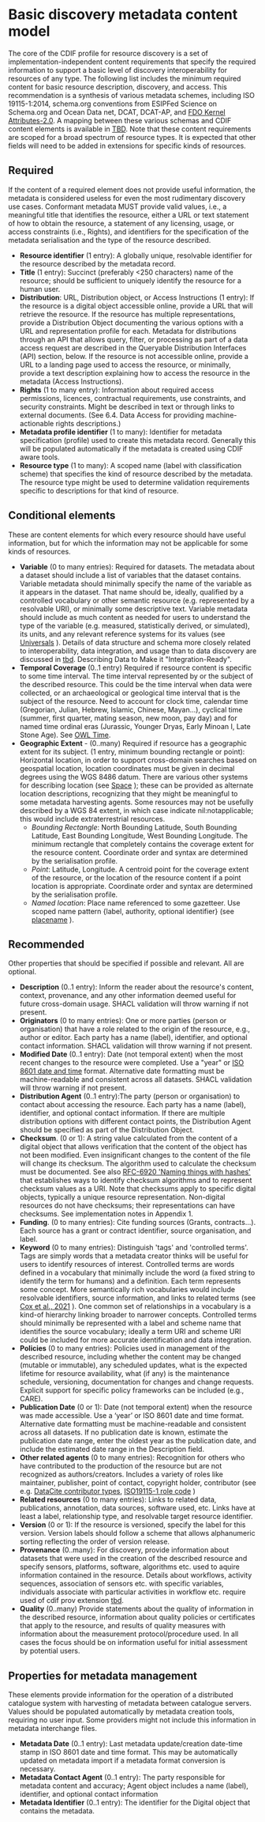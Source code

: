 # Basic discovery metadata content model

The core of the CDIF profile for resource discovery is a set of implementation-independent content requirements that specify the required information to support a basic level of discovery interoperability for resources of any type.  The following list includes the minimum required content for basic resource description, discovery, and access. This recommendation is a synthesis of various metadata schemes, including ISO 19115-1:2014, schema.org conventions from ESIPFed Science on Schema.org and Ocean Data net, DCAT, DCAT-AP, and [FDO Kernel Attributes-2.0](https://docs.google.com/document/d/1OF49wTNVuv-6OXlNerhBTqVtHyc7jutTaUHjn6BZCs0). A mapping between these various schemas and CDIF content elements is available in [TBD](tbd). Note that these content requirements are scoped for a broad spectrum of resource types. It is expected that other fields will need to be added in extensions for specific kinds of resources.

## Required
If the content of a required element does not provide useful information, the metadata is considered useless for even the most rudimentary discovery use cases. Conformant metadata MUST provide valid values, i.e., a meaningful title that identifies the resource, either a URL or text statement of how to obtain the resource, a statement of any licensing, usage, or access constraints (i.e., Rights), and identifiers for the specification of the metadata serialisation and the type of the resource described.

- **Resource identifier** (1 entry): A globally unique, resolvable identifier for the resource described by the metadata record.
- **Title** (1 entry): Succinct (preferably &lt;250 characters) name of the resource; should be sufficient to uniquely identify the resource for a human user.
- **Distribution**: URL, Distribution object, or Access Instructions (1 entry): If the resource is a digital object accessible online, provide a URL that will retrieve the resource. If the resource has multiple representations, provide a Distribution Object documenting the various options with a URL and representation profile for each. Metadata for distributions through an API that allows query, filter, or processing as part of a data access request are described in the Queryable Distribution Interfaces (API) section, below. If the resource is not accessible online, provide a URL to a landing page used to access the resource, or minimally, provide a text description explaining how to access the resource in the metadata (Access Instructions).
- **Rights** (1 to many entry): Information about required access permissions, licences, contractual requirements, use constraints, and security constraints. Might be described in text or through links to external documents. (See 6.4. Data Access for providing machine-actionable rights descriptions.)
- **Metadata profile identifier** (1 to many): Identifier for metadata specification (profile) used to create this metadata record. Generally this will be populated automatically if the metadata is created using CDIF aware tools.
- **Resource type** (1 to many): A scoped name (label with classification scheme) that specifies the kind of resource described by the metadata. The resource type might be used to determine validation requirements specific to descriptions for that kind of resource.

## Conditional elements
These are content elements for which every resource should have useful information, but for which the information may not be applicable for some kinds of resources. 

- **Variable** (0 to many entries): Required for datasets. The metadata about a dataset should include a list of variables that the dataset contains. Variable metadata should minimally specify the name of the variable as it appears in the dataset. That name should be, ideally, qualified by a controlled vocabulary or other semantic resource (e.g. represented by a resolvable URI), or minimally some descriptive text. Variable metadata should include as much content as needed for users to understand the type of the variable (e.g. measured, statistically derived, or simulated), its units, and any relevant reference systems for its values (see [Universals](../universals/univintro.md) ). Details of data structure and schema more closely related to interoperability, data integration, and usage than to data discovery are discussed in [tbd](tbd). Describing Data to Make it "Integration-Ready".
- **Temporal Coverage** (0..1 entry) Required if resource content is specific to some time interval. The time interval represented by or the subject of the described resource. This could be the time interval when data were collected, or an archaeological or geological time interval that is the subject of the resource. Need to account for clock time, calendar time (Gregorian, Julian, Hebrew, Islamic, Chinese, Mayan...), cyclical time (summer, first quarter, mating season, new moon, pay day) and for named time ordinal eras (Jurassic, Younger Dryas, Early Minoan I, Late Stone Age). See [OWL Time](https://www.w3.org/TR/owl-time/).
- **Geographic Extent** - (0..many)  Required if resource has a geographic extent for its subject. (1 entry, minimum bounding rectangle or point): Horizontal location, in order to support cross-domain searches based on geospatial location, location coordinates must be given in decimal degrees using the WGS 8486 datum. There are various other systems for describing location (see [Space](../universals/univgeography.md) ); these can be provided as alternate location descriptions, recognizing that they might be meaningful to some metadata harvesting agents. Some resources may not be usefully described by a WGS 84 extent, in which case indicate nil:notapplicable; this would include extraterrestrial resources.
  - *Bounding Rectangle*: North Bounding Latitude, South Bounding Latitude, East Bounding Longitude, West Bounding Longitude. The minimum rectangle that completely contains the coverage extent for the resource content. Coordinate order and syntax are determined by the serialisation profile.
  - *Point*: Latitude, Longitude. A centroid point for the coverage extent of the resource, or the location of the resource content if a point location is appropriate. Coordinate order and syntax are determined by the serialisation profile.
  - *Named location*: Place name referenced to some gazetteer. Use scoped name pattern {label, authority, optional identifier} (see [placename](tbd) ).
  
## Recommended
Other properties that should be specified if possible and relevant. All are optional.
- **Description** (0..1 entry): Inform the reader about the resource's content, context, provenance, and any other information deemed useful for future cross-domain usage. SHACL validation will throw warning if not present.
- **Originators** (0 to many entries): One or more parties (person or organisation) that have a role related to the origin of the resource, e.g., author or editor. Each party has a name (label), identifier, and optional contact information. SHACL validation will throw warning if not present.
- **Modified Date** (0..1 entry): Date (not temporal extent) when the most recent changes to the resource were completed. Use a "year" or [ISO 8601 date and time](https://en.wikipedia.org/wiki/ISO_8601) format. Alternative date formatting must be machine-readable and consistent across all datasets. SHACL validation will throw warning if not present.
- **Distribution Agent** (0..1 entry):The party (person or organisation) to contact about accessing the resource. Each party has a name (label), identifier, and optional contact information. If there are multiple distribution options with different contact points, the Distribution Agent should be specified as part of the Distribution Object.
- **Checksum**. (0 or 1): A string value calculated from the content of a digital object that allows verification that the content of the object has not been modified. Even insignificant changes to the content of the file will change its checksum. The algorithm used to calculate the checksum must be documented. See also [RFC-6920 'Naming things with hashes'](https://www.rfc-editor.org/rfc/rfc6920.html) that establishes ways to identify checksum algorithms and to represent checksum values as a URI. Note that checksums apply to specific digital objects, typically a unique resource representation. Non-digital resources do not have checksums; their representations can have checksums. See implementation notes in Appendix 1.
- **Funding**. (0 to many entries): Cite funding sources (Grants, contracts...). Each source has a grant or contract identifier, source organisation, and label.
- **Keyword** (0 to many entries): Distinguish 'tags' and 'controlled terms'. Tags are simply words that a metadata creator thinks will be useful for users to identify resources of interest. Controlled terms are words defined in a vocabulary that minimally include the word (a fixed string to identify the term for humans) and a definition. Each term represents some concept. More semantically rich vocabularies would include resolvable identifiers, source information, and links to related terms (see [Cox et al., 2021](https://doi.org/10.1371/journal.pcbi.1009041) ). One common set of relationships in a vocabulary is a kind-of hierarchy linking broader to narrower concepts. Controlled terms should minimally be represented with a label and scheme name that identifies the source vocabulary; ideally a term URI and scheme URI could be included for more accurate identification and data integration. 
- **Policies** (0 to many entries): Policies used in management of the described resource, including whether the content may be changed (mutable or immutable), any scheduled updates, what is the expected lifetime for resource availability, what (if any) is the maintenance schedule, versioning, documentation for changes and change requests. Explicit support for specific policy frameworks can be included (e.g., CARE).
- **Publication Date** (0 or 1): Date (not temporal extent) when the resource was made accessible. Use a ‘year’ or ISO 8601 date and time format. Alternative date formatting must be machine-readable and consistent across all datasets. If no publication date is known, estimate the publication date range, enter the oldest year as the publication date, and include the estimated date range in the Description field.
- **Other related agents** (0 to many entries): Recognition for others who have contributed to the production of the resource but are not recognized as authors/creators. Includes a variety of roles like maintainer, publisher, point of contact, copyright holder, contributor (see e.g. [DataCite contributor types](https://datacite-metadata-schema.readthedocs.io/en/4.5_draft/properties/recommended_optional/property_contributor.html#a-contributortype), [ISO19115-1 role code](https://wiki.esipfed.org/ISO_19115_and_19115-2_CodeList_Dictionaries#CI_RoleCode) )
- **Related resources** (0 to many entries): Links to related data, publications, annotation, data sources, software used, etc. Links have at least a label, relationship type, and resolvable target resource identifier.
- **Version** (0 or 1): If the resource is versioned, specify the label for this version. Version labels should follow a scheme that allows alphanumeric sorting reflecting the order of version release.
- **Provenance** (0..many): For discovery, provide information about datasets that were used in the creation of the described resource and specify sensors, platforms, software, algorithms etc. used to aquire information contained in the resource.  Details about workflows, activity sequences, association of sensors etc. with specific variables, individuals associate with particular activities in workflow etc. require used of cdif prov extension [tbd](./tbd).
- **Quality** (0..many) Provide statements about the quality of information in the described resource,  information about quality policies or certificates that apply to the resource, and results of quality measures with information about the measurement protocol/procedure used. In all cases the focus should be on information useful for initial assessment by potential users.

## Properties for metadata management
These elements provide information for the operation of a distributed catalogue system with harvesting of metadata between catalogue servers. Values should be populated automatically by metadata creation tools, requiring no user input.  Some providers might not include this information in metadata interchange files. 
- **Metadata Date** (0..1 entry): Last metadata update/creation date-time stamp in ISO 8601 date and time format. This may be automatically updated on metadata import if a metadata format conversion is necessary.
- **Metadata Contact Agent** (0..1 entry): The party responsible for metadata content and accuracy; Agent object includes a name (label), identifier, and optional contact information
- **Metadata Identifier** (0..1 entry): The identifier for the Digital object that contains the metadata.


